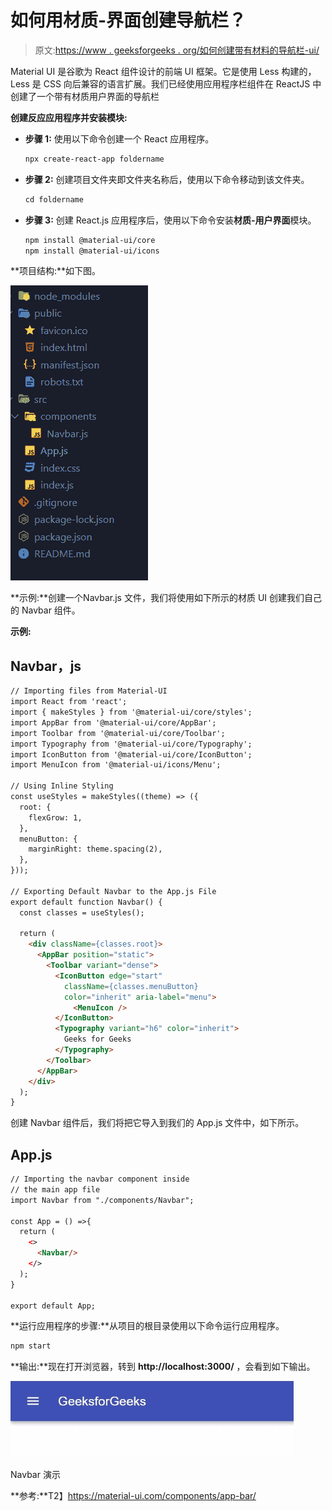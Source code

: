 # 如何用材质-界面创建导航栏？

> 原文:[https://www . geeksforgeeks . org/如何创建带有材料的导航栏-ui/](https://www.geeksforgeeks.org/how-to-create-a-navigation-bar-with-material-ui/)

Material UI 是谷歌为 React 组件设计的前端 UI 框架。它是使用 Less 构建的，Less 是 CSS 向后兼容的语言扩展。我们已经使用应用程序栏组件在 ReactJS 中创建了一个带有材质用户界面的导航栏

**创建反应应用程序并安装模块:**

*   **步骤 1:** 使用以下命令创建一个 React 应用程序。

    ```html
    npx create-react-app foldername
    ```

*   **步骤 2:** 创建项目文件夹即文件夹名称后，使用以下命令移动到该文件夹。

    ```html
    cd foldername
    ```

*   **步骤 3:** 创建 React.js 应用程序后，使用以下命令安装**材质-用户界面**模块。

    ```html
    npm install @material-ui/core
    npm install @material-ui/icons
    ```

**项目结构:**如下图。

![](img/11cc00d2ef2f4f6914c1e98d9835db9e.png)

**示例:**创建一个Navbar.js 文件，我们将使用如下所示的材质 UI 创建我们自己的 Navbar 组件。

**示例:**

## Navbar，js

```html
// Importing files from Material-UI
import React from 'react';
import { makeStyles } from '@material-ui/core/styles';
import AppBar from '@material-ui/core/AppBar';
import Toolbar from '@material-ui/core/Toolbar';
import Typography from '@material-ui/core/Typography';
import IconButton from '@material-ui/core/IconButton';
import MenuIcon from '@material-ui/icons/Menu';

// Using Inline Styling
const useStyles = makeStyles((theme) => ({
  root: {
    flexGrow: 1,
  },
  menuButton: {
    marginRight: theme.spacing(2),
  },
}));

// Exporting Default Navbar to the App.js File
export default function Navbar() {
  const classes = useStyles();

  return (
    <div className={classes.root}>
      <AppBar position="static">
        <Toolbar variant="dense">
          <IconButton edge="start" 
            className={classes.menuButton} 
            color="inherit" aria-label="menu">
              <MenuIcon />
          </IconButton>
          <Typography variant="h6" color="inherit">
            Geeks for Geeks
          </Typography>
        </Toolbar>
      </AppBar>
    </div>
  );
}
```

创建 Navbar 组件后，我们将把它导入到我们的 App.js 文件中，如下所示。

## App.js

```html
// Importing the navbar component inside
// the main app file
import Navbar from "./components/Navbar";

const App = () =>{
  return (
    <>
      <Navbar/>         
    </>
  );
}

export default App;
```

**运行应用程序的步骤:**从项目的根目录使用以下命令运行应用程序。

```html
npm start
```

**输出:**现在打开浏览器，转到 **http://localhost:3000/** ，会看到如下输出。

![](img/4b16cb152dd18a14fa84bf1f683acdad.png)

Navbar 演示

**参考:**T2】https://material-ui.com/components/app-bar/